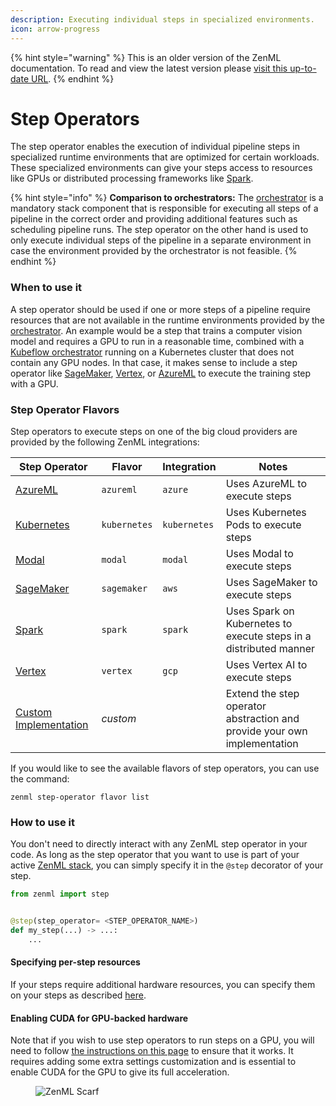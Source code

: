 ```yaml
---
description: Executing individual steps in specialized environments.
icon: arrow-progress
---
```


{% hint style="warning" %}
This is an older version of the ZenML documentation. To read and view the latest version please [visit this up-to-date URL](https://docs.zenml.io).
{% endhint %}


# Step Operators

The step operator enables the execution of individual pipeline steps in specialized runtime environments that are optimized for certain workloads. These specialized environments can give your steps access to resources like GPUs or distributed processing frameworks like [Spark](https://spark.apache.org/).

{% hint style="info" %}
**Comparison to orchestrators:** The [orchestrator](https://docs.zenml.io/stacks/orchestrators/) is a mandatory stack component that is responsible for executing all steps of a pipeline in the correct order and providing additional features such as scheduling pipeline runs. The step operator on the other hand is used to only execute individual steps of the pipeline in a separate environment in case the environment provided by the orchestrator is not feasible.
{% endhint %}

### When to use it

A step operator should be used if one or more steps of a pipeline require resources that are not available in the runtime environments provided by the [orchestrator](https://docs.zenml.io/stacks/orchestrators/). An example would be a step that trains a computer vision model and requires a GPU to run in a reasonable time, combined with a [Kubeflow orchestrator](https://docs.zenml.io/stacks/orchestrators/kubeflow) running on a Kubernetes cluster that does not contain any GPU nodes. In that case, it makes sense to include a step operator like [SageMaker](sagemaker.md), [Vertex](vertex.md), or [AzureML](azureml.md) to execute the training step with a GPU.

### Step Operator Flavors

Step operators to execute steps on one of the big cloud providers are provided by the following ZenML integrations:

| Step Operator                      | Flavor       | Integration  | Notes                                                                    |
| ---------------------------------- | ------------ | ------------ | ------------------------------------------------------------------------ |
| [AzureML](azureml.md)              | `azureml`    | `azure`      | Uses AzureML to execute steps                                            |
| [Kubernetes](kubernetes.md)        | `kubernetes` | `kubernetes` | Uses Kubernetes Pods to execute steps                                    |
| [Modal](modal.md)                  | `modal`      | `modal`      | Uses Modal to execute steps                                              |
| [SageMaker](sagemaker.md)          | `sagemaker`  | `aws`        | Uses SageMaker to execute steps                                          |
| [Spark](spark-kubernetes.md)       | `spark`      | `spark`      | Uses Spark on Kubernetes to execute steps in a distributed manner        |
| [Vertex](vertex.md)                | `vertex`     | `gcp`        | Uses Vertex AI to execute steps                                          |
| [Custom Implementation](custom.md) | _custom_     |              | Extend the step operator abstraction and provide your own implementation |

If you would like to see the available flavors of step operators, you can use the command:

```shell
zenml step-operator flavor list
```

### How to use it

You don't need to directly interact with any ZenML step operator in your code. As long as the step operator that you want to use is part of your active [ZenML stack](https://docs.zenml.io/user-guides/production-guide/understand-stacks), you can simply specify it in the `@step` decorator of your step.

```python
from zenml import step


@step(step_operator= <STEP_OPERATOR_NAME>)
def my_step(...) -> ...:
    ...
```

#### Specifying per-step resources

If your steps require additional hardware resources, you can specify them on your steps as described [here](https://docs.zenml.io/how-to/pipeline-development/training-with-gpus/).

#### Enabling CUDA for GPU-backed hardware

Note that if you wish to use step operators to run steps on a GPU, you will need to follow [the instructions on this page](https://docs.zenml.io/how-to/pipeline-development/training-with-gpus/) to ensure that it works. It requires adding some extra settings customization and is essential to enable CUDA for the GPU to give its full acceleration.

<figure><img src="https://static.scarf.sh/a.png?x-pxid=f0b4f458-0a54-4fcd-aa95-d5ee424815bc" alt="ZenML Scarf"><figcaption></figcaption></figure>
